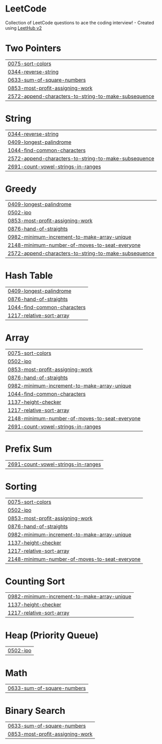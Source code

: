 # LeetCode
Collection of LeetCode questions to ace the coding interview! - Created using [LeetHub v2](https://github.com/arunbhardwaj/LeetHub-2.0)


# Two Pointers
|  |
| ------- |
| [0075-sort-colors](https://github.com/sagarkakkar03/LeetCode/tree/master/0075-sort-colors) |
| [0344-reverse-string](https://github.com/sagarkakkar03/LeetCode/tree/master/0344-reverse-string) |
| [0633-sum-of-square-numbers](https://github.com/sagarkakkar03/LeetCode/tree/master/0633-sum-of-square-numbers) |
| [0853-most-profit-assigning-work](https://github.com/sagarkakkar03/LeetCode/tree/master/0853-most-profit-assigning-work) |
| [2572-append-characters-to-string-to-make-subsequence](https://github.com/sagarkakkar03/LeetCode/tree/master/2572-append-characters-to-string-to-make-subsequence) |
# String
|  |
| ------- |
| [0344-reverse-string](https://github.com/sagarkakkar03/LeetCode/tree/master/0344-reverse-string) |
| [0409-longest-palindrome](https://github.com/sagarkakkar03/LeetCode/tree/master/0409-longest-palindrome) |
| [1044-find-common-characters](https://github.com/sagarkakkar03/LeetCode/tree/master/1044-find-common-characters) |
| [2572-append-characters-to-string-to-make-subsequence](https://github.com/sagarkakkar03/LeetCode/tree/master/2572-append-characters-to-string-to-make-subsequence) |
| [2691-count-vowel-strings-in-ranges](https://github.com/sagarkakkar03/LeetCode/tree/master/2691-count-vowel-strings-in-ranges) |
# Greedy
|  |
| ------- |
| [0409-longest-palindrome](https://github.com/sagarkakkar03/LeetCode/tree/master/0409-longest-palindrome) |
| [0502-ipo](https://github.com/sagarkakkar03/LeetCode/tree/master/0502-ipo) |
| [0853-most-profit-assigning-work](https://github.com/sagarkakkar03/LeetCode/tree/master/0853-most-profit-assigning-work) |
| [0876-hand-of-straights](https://github.com/sagarkakkar03/LeetCode/tree/master/0876-hand-of-straights) |
| [0982-minimum-increment-to-make-array-unique](https://github.com/sagarkakkar03/LeetCode/tree/master/0982-minimum-increment-to-make-array-unique) |
| [2148-minimum-number-of-moves-to-seat-everyone](https://github.com/sagarkakkar03/LeetCode/tree/master/2148-minimum-number-of-moves-to-seat-everyone) |
| [2572-append-characters-to-string-to-make-subsequence](https://github.com/sagarkakkar03/LeetCode/tree/master/2572-append-characters-to-string-to-make-subsequence) |
# Hash Table
|  |
| ------- |
| [0409-longest-palindrome](https://github.com/sagarkakkar03/LeetCode/tree/master/0409-longest-palindrome) |
| [0876-hand-of-straights](https://github.com/sagarkakkar03/LeetCode/tree/master/0876-hand-of-straights) |
| [1044-find-common-characters](https://github.com/sagarkakkar03/LeetCode/tree/master/1044-find-common-characters) |
| [1217-relative-sort-array](https://github.com/sagarkakkar03/LeetCode/tree/master/1217-relative-sort-array) |
# Array
|  |
| ------- |
| [0075-sort-colors](https://github.com/sagarkakkar03/LeetCode/tree/master/0075-sort-colors) |
| [0502-ipo](https://github.com/sagarkakkar03/LeetCode/tree/master/0502-ipo) |
| [0853-most-profit-assigning-work](https://github.com/sagarkakkar03/LeetCode/tree/master/0853-most-profit-assigning-work) |
| [0876-hand-of-straights](https://github.com/sagarkakkar03/LeetCode/tree/master/0876-hand-of-straights) |
| [0982-minimum-increment-to-make-array-unique](https://github.com/sagarkakkar03/LeetCode/tree/master/0982-minimum-increment-to-make-array-unique) |
| [1044-find-common-characters](https://github.com/sagarkakkar03/LeetCode/tree/master/1044-find-common-characters) |
| [1137-height-checker](https://github.com/sagarkakkar03/LeetCode/tree/master/1137-height-checker) |
| [1217-relative-sort-array](https://github.com/sagarkakkar03/LeetCode/tree/master/1217-relative-sort-array) |
| [2148-minimum-number-of-moves-to-seat-everyone](https://github.com/sagarkakkar03/LeetCode/tree/master/2148-minimum-number-of-moves-to-seat-everyone) |
| [2691-count-vowel-strings-in-ranges](https://github.com/sagarkakkar03/LeetCode/tree/master/2691-count-vowel-strings-in-ranges) |
# Prefix Sum
|  |
| ------- |
| [2691-count-vowel-strings-in-ranges](https://github.com/sagarkakkar03/LeetCode/tree/master/2691-count-vowel-strings-in-ranges) |
# Sorting
|  |
| ------- |
| [0075-sort-colors](https://github.com/sagarkakkar03/LeetCode/tree/master/0075-sort-colors) |
| [0502-ipo](https://github.com/sagarkakkar03/LeetCode/tree/master/0502-ipo) |
| [0853-most-profit-assigning-work](https://github.com/sagarkakkar03/LeetCode/tree/master/0853-most-profit-assigning-work) |
| [0876-hand-of-straights](https://github.com/sagarkakkar03/LeetCode/tree/master/0876-hand-of-straights) |
| [0982-minimum-increment-to-make-array-unique](https://github.com/sagarkakkar03/LeetCode/tree/master/0982-minimum-increment-to-make-array-unique) |
| [1137-height-checker](https://github.com/sagarkakkar03/LeetCode/tree/master/1137-height-checker) |
| [1217-relative-sort-array](https://github.com/sagarkakkar03/LeetCode/tree/master/1217-relative-sort-array) |
| [2148-minimum-number-of-moves-to-seat-everyone](https://github.com/sagarkakkar03/LeetCode/tree/master/2148-minimum-number-of-moves-to-seat-everyone) |
# Counting Sort
|  |
| ------- |
| [0982-minimum-increment-to-make-array-unique](https://github.com/sagarkakkar03/LeetCode/tree/master/0982-minimum-increment-to-make-array-unique) |
| [1137-height-checker](https://github.com/sagarkakkar03/LeetCode/tree/master/1137-height-checker) |
| [1217-relative-sort-array](https://github.com/sagarkakkar03/LeetCode/tree/master/1217-relative-sort-array) |
# Heap (Priority Queue)
|  |
| ------- |
| [0502-ipo](https://github.com/sagarkakkar03/LeetCode/tree/master/0502-ipo) |
# Math
|  |
| ------- |
| [0633-sum-of-square-numbers](https://github.com/sagarkakkar03/LeetCode/tree/master/0633-sum-of-square-numbers) |
# Binary Search
|  |
| ------- |
| [0633-sum-of-square-numbers](https://github.com/sagarkakkar03/LeetCode/tree/master/0633-sum-of-square-numbers) |
| [0853-most-profit-assigning-work](https://github.com/sagarkakkar03/LeetCode/tree/master/0853-most-profit-assigning-work) |